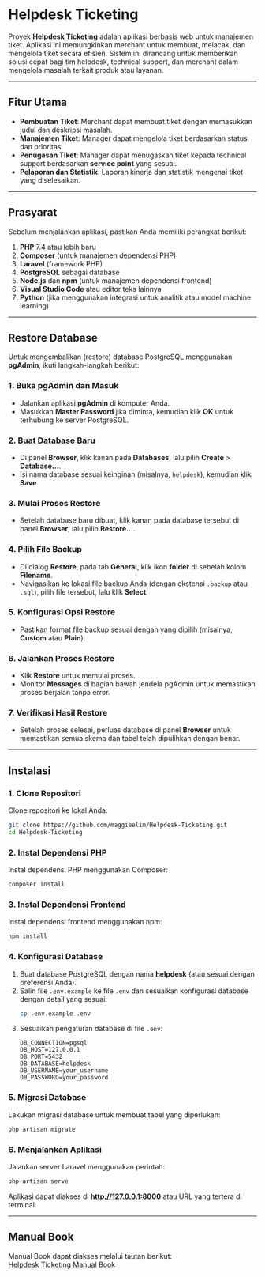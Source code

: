 # Helpdesk Ticketing

Proyek **Helpdesk Ticketing** adalah aplikasi berbasis web untuk manajemen tiket. Aplikasi ini memungkinkan merchant untuk membuat, melacak, dan mengelola tiket secara efisien. Sistem ini dirancang untuk memberikan solusi cepat bagi tim helpdesk, technical support, dan merchant dalam mengelola masalah terkait produk atau layanan.

---

## Fitur Utama
- **Pembuatan Tiket**: Merchant dapat membuat tiket dengan memasukkan judul dan deskripsi masalah.
- **Manajemen Tiket**: Manager dapat mengelola tiket berdasarkan status dan prioritas.
- **Penugasan Tiket**: Manager dapat menugaskan tiket kepada technical support berdasarkan **service point** yang sesuai.
- **Pelaporan dan Statistik**: Laporan kinerja dan statistik mengenai tiket yang diselesaikan.

---

## Prasyarat

Sebelum menjalankan aplikasi, pastikan Anda memiliki perangkat berikut:

1. **PHP** 7.4 atau lebih baru
2. **Composer** (untuk manajemen dependensi PHP)
3. **Laravel** (framework PHP)
4. **PostgreSQL** sebagai database
5. **Node.js** dan **npm** (untuk manajemen dependensi frontend)
6. **Visual Studio Code** atau editor teks lainnya
7. **Python** (jika menggunakan integrasi untuk analitik atau model machine learning)

---


## Restore Database

Untuk mengembalikan (restore) database PostgreSQL menggunakan **pgAdmin**, ikuti langkah-langkah berikut:

### 1. Buka pgAdmin dan Masuk
- Jalankan aplikasi **pgAdmin** di komputer Anda.
- Masukkan **Master Password** jika diminta, kemudian klik **OK** untuk terhubung ke server PostgreSQL.

### 2. Buat Database Baru
- Di panel **Browser**, klik kanan pada **Databases**, lalu pilih **Create** > **Database...**.
- Isi nama database sesuai keinginan (misalnya, `helpdesk`), kemudian klik **Save**.

### 3. Mulai Proses Restore
- Setelah database baru dibuat, klik kanan pada database tersebut di panel **Browser**, lalu pilih **Restore...**.

### 4. Pilih File Backup
- Di dialog **Restore**, pada tab **General**, klik ikon **folder** di sebelah kolom **Filename**.
- Navigasikan ke lokasi file backup Anda (dengan ekstensi `.backup` atau `.sql`), pilih file tersebut, lalu klik **Select**.

### 5. Konfigurasi Opsi Restore
- Pastikan format file backup sesuai dengan yang dipilih (misalnya, **Custom** atau **Plain**).

### 6. Jalankan Proses Restore
- Klik **Restore** untuk memulai proses.
- Monitor **Messages** di bagian bawah jendela pgAdmin untuk memastikan proses berjalan tanpa error.

### 7. Verifikasi Hasil Restore
- Setelah proses selesai, perluas database di panel **Browser** untuk memastikan semua skema dan tabel telah dipulihkan dengan benar.

---

## Instalasi

### 1. Clone Repositori
Clone repositori ke lokal Anda:
```bash
git clone https://github.com/maggieelim/Helpdesk-Ticketing.git
cd Helpdesk-Ticketing
```

### 2. Instal Dependensi PHP
Instal dependensi PHP menggunakan Composer:
```bash
composer install
```

### 3. Instal Dependensi Frontend
Instal dependensi frontend menggunakan npm:
```bash
npm install
```

### 4. Konfigurasi Database
1. Buat database PostgreSQL dengan nama **helpdesk** (atau sesuai dengan preferensi Anda).
2. Salin file `.env.example` ke file `.env` dan sesuaikan konfigurasi database dengan detail yang sesuai:
   ```bash
   cp .env.example .env
   ```
3. Sesuaikan pengaturan database di file `.env`:
   ```
   DB_CONNECTION=pgsql
   DB_HOST=127.0.0.1
   DB_PORT=5432
   DB_DATABASE=helpdesk
   DB_USERNAME=your_username
   DB_PASSWORD=your_password
   ```

### 5. Migrasi Database
Lakukan migrasi database untuk membuat tabel yang diperlukan:
```bash
php artisan migrate
```

### 6. Menjalankan Aplikasi
Jalankan server Laravel menggunakan perintah:
```bash
php artisan serve
```
Aplikasi dapat diakses di **http://127.0.0.1:8000** atau URL yang tertera di terminal.

---

## Manual Book

Manual Book dapat diakses melalui tautan berikut:  
[Helpdesk Ticketing Manual Book](https://drive.google.com/file/d/155ymvZ2WKWgtCFHo6S05Bn-_qFZD4RLi/view?usp=sharing)

